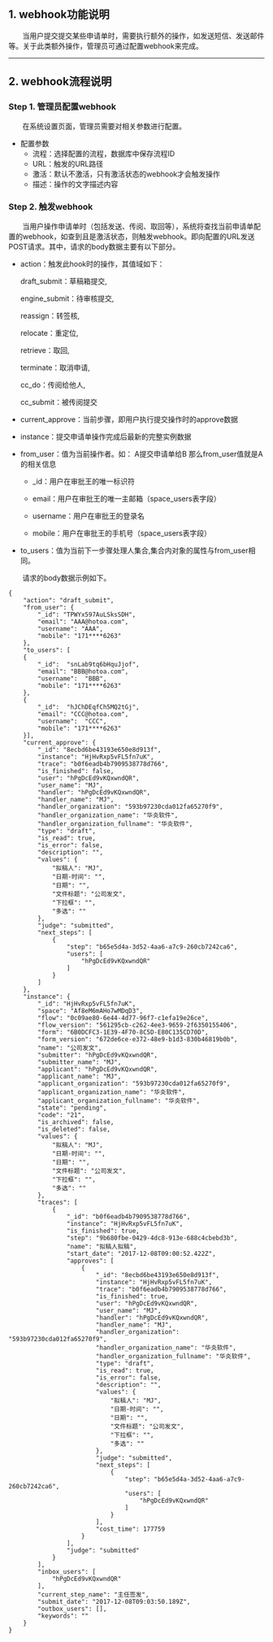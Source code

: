 ## 1. webhook功能说明
&#160; &#160; &#160; &#160;当用户提交提交某些申请单时，需要执行额外的操作，如发送短信、发送邮件等。关于此类额外操作，管理员可通过配置webhook来完成。

---

## 2. webhook流程说明

### Step 1. 管理员配置webhook

&#160; &#160; &#160; &#160;在系统设置页面，管理员需要对相关参数进行配置。  

 - 配置参数
   - 流程：选择配置的流程，数据库中保存流程ID
   - URL：触发的URL路径
   - 激活：默认不激活，只有激活状态的webhook才会触发操作
   - 描述：操作的文字描述内容

### Step 2. 触发webhook

&#160; &#160; &#160; &#160;当用户操作申请单时（包括发送、传阅、取回等），系统将查找当前申请单配置的webhook，如查到且是激活状态，则触发webhook。即向配置的URL发送POST请求。其中，请求的body数据主要有以下部分。  

 - action：触发此hook时的操作，其值域如下：

   draft_submit：草稿箱提交,

   engine_submit：待审核提交,

   reassign：转签核,

   relocate：重定位,   

   retrieve：取回,   

   terminate：取消申请,  

   cc_do：传阅给他人, 

   cc_submit：被传阅提交  

 - current_approve：当前步骤，即用户执行提交操作时的approve数据

 - instance：提交申请单操作完成后最新的完整实例数据

 - from_user：值为当前操作者。如： A提交申请单给B 那么from_user值就是A的相关信息

    - _id：用户在审批王的唯一标识符

    - email：用户在审批王的唯一主邮箱（space_users表字段）

    - username：用户在审批王的登录名

    - mobile：用户在审批王的手机号（space_users表字段）

 - to_users：值为当前下一步骤处理人集合,集合内对象的属性与from_user相同。

&#160; &#160; &#160; &#160;请求的body数据示例如下。
```
{
    "action": "draft_submit",
    "from_user": {
        "_id": "TPWYx597AuLSksSDH",
        "email": "AAA@hotoa.com",
        "username": "AAA",
        "mobile": "171****6263"
    },
    "to_users": [
    {
        "_id":  "snLab9tq6bHquJjof",
        "email": "BBB@hotoa.com",
        "username":  "BBB",
        "mobile": "171****6263"
    },
    {
        "_id":  "hJChDEqfCh5MQ2tGj",
        "email": "CCC@hotoa.com",
        "username":  "CCC",
        "mobile": "171****6263"
    }],
    "current_approve": {
        "_id": "8ecbd6be43193e650e8d913f",
        "instance": "HjHvRxp5vFL5fn7uK",
        "trace": "b0f6eadb4b7909538778d766",
        "is_finished": false,
        "user": "hPgDcEd9vKQxwndQR",
        "user_name": "MJ",
        "handler": "hPgDcEd9vKQxwndQR",
        "handler_name": "MJ",
        "handler_organization": "593b97230cda012fa65270f9",
        "handler_organization_name": "华炎软件",
        "handler_organization_fullname": "华炎软件",
        "type": "draft",
        "is_read": true,
        "is_error": false,
        "description": "",
        "values": {
            "拟稿人": "MJ",
            "日期-时间": "",
            "日期": "",
            "文件标题": "公司发文",
            "下拉框": "",
            "多选": ""
        },
        "judge": "submitted",
        "next_steps": [
            {
                "step": "b65e5d4a-3d52-4aa6-a7c9-260cb7242ca6",
                "users": [
                    "hPgDcEd9vKQxwndQR"
                ]
            }
        ]
    }, 
    "instance": {
        "_id": "HjHvRxp5vFL5fn7uK",
        "space": "Af8eM6mAHo7wMDqD3",
        "flow": "0c09ae80-6e44-4d77-96f7-c1efa19e26ce",
        "flow_version": "561295cb-c262-4ee3-9659-2f6350155406",
        "form": "6B0DCFC3-1E39-4F70-8C5D-E80C135CD70D",
        "form_version": "672de6ce-e372-48e9-b1d3-830b46819b0b",
        "name": "公司发文",
        "submitter": "hPgDcEd9vKQxwndQR",
        "submitter_name": "MJ",
        "applicant": "hPgDcEd9vKQxwndQR",
        "applicant_name": "MJ",
        "applicant_organization": "593b97230cda012fa65270f9",
        "applicant_organization_name": "华炎软件",
        "applicant_organization_fullname": "华炎软件",
        "state": "pending",
        "code": "21",
        "is_archived": false,
        "is_deleted": false,
        "values": {
            "拟稿人": "MJ",
            "日期-时间": "",
            "日期": "",
            "文件标题": "公司发文",
            "下拉框": "",
            "多选": ""
        },
        "traces": [
            {
                "_id": "b0f6eadb4b7909538778d766",
                "instance": "HjHvRxp5vFL5fn7uK",
                "is_finished": true,
                "step": "9b680fbe-0429-4dc8-913e-688c4cbebd3b",
                "name": "拟稿人拟稿",
                "start_date": "2017-12-08T09:00:52.422Z",
                "approves": [
                    {
                        "_id": "8ecbd6be43193e650e8d913f",
                        "instance": "HjHvRxp5vFL5fn7uK",
                        "trace": "b0f6eadb4b7909538778d766",
                        "is_finished": true,
                        "user": "hPgDcEd9vKQxwndQR",
                        "user_name": "MJ",
                        "handler": "hPgDcEd9vKQxwndQR",
                        "handler_name": "MJ",
                        "handler_organization": "593b97230cda012fa65270f9",
                        "handler_organization_name": "华炎软件",
                        "handler_organization_fullname": "华炎软件",
                        "type": "draft",
                        "is_read": true,
                        "is_error": false,
                        "description": "",
                        "values": {
                            "拟稿人": "MJ",
                            "日期-时间": "",
                            "日期": "",
                            "文件标题": "公司发文",
                            "下拉框": "",
                            "多选": ""
                        },
                        "judge": "submitted",
                        "next_steps": [
                            {
                                "step": "b65e5d4a-3d52-4aa6-a7c9-260cb7242ca6",
                                "users": [
                                    "hPgDcEd9vKQxwndQR"
                                ]
                            }
                        ],
                        "cost_time": 177759
                    }
                ],
                "judge": "submitted"
            }
        ],
        "inbox_users": [
            "hPgDcEd9vKQxwndQR"
        ],
        "current_step_name": "主任签发",
        "submit_date": "2017-12-08T09:03:50.189Z",
        "outbox_users": [],
        "keywords": ""
    }
}
```
